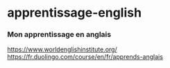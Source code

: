 # apprentissage-english
### Mon apprentissage en anglais
https://www.worldenglishinstitute.org/ </br>
https://fr.duolingo.com/course/en/fr/apprends-anglais
